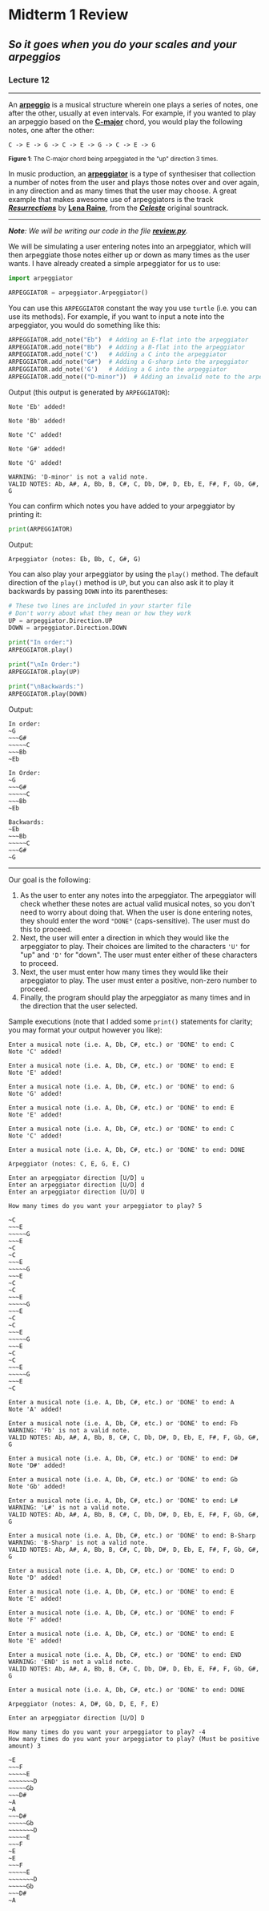 # Midterm 1 Review

## _So it goes when you do your scales and your arpeggios_

### Lecture 12

---

An [**arpeggio**](https://en.wikipedia.org/wiki/Arpeggio) is a musical structure wherein one plays a series of notes,
one after the other, usually at even intervals. For example, if you wanted to play an arpeggio based on the 
[**C-major**](https://mypianonotes.com/wp-content/uploads/2018/05/C-Major-Triad-2.png) chord, you would play the 
following notes, one after the other:

```text
C -> E -> G -> C -> E -> G -> C -> E -> G
```
<sub>**Figure 1**: The C-major chord being arpeggiated in the "up" direction 3 times.</sub>

In music production, an [**arpeggiator**](https://en.wikipedia.org/wiki/Synthesizer#Arpeggiators) is a type of 
synthesiser that collection a number of notes from the user and plays those notes over and over again, in any direction
and as many times that the user may choose. A great example that makes awesome use of arpeggiators is the track 
[***Resurrections***](https://youtu.be/1rwAvUvvQzQ) by [**Lena Raine**](https://en.wikipedia.org/wiki/Lena_Raine), from 
the [***Celeste***](https://en.wikipedia.org/wiki/Celeste_(video_game)) original sountrack.

---

_**Note**: We will be writing our code in the file [**review.py**](review.py)._

We will be simulating a user entering notes into an arpeggiator, which will then arpeggiate those notes either up or 
down as many times as the user wants. I have already created a simple arpeggiator for us to use:

```python
import arpeggiator

ARPEGGIATOR = arpeggiator.Arpeggiator()
```

You can use this `ARPEGGIATOR` constant the way you use `turtle` (i.e. you can use its methods). For example, if you 
want to input a note into the arpeggiator, you would do something like this:

```python
ARPEGGIATOR.add_note("Eb")  # Adding an E-flat into the arpeggiator
ARPEGGIATOR.add_note("Bb")  # Adding a B-flat into the arpeggiator
ARPEGGIATOR.add_note('C')   # Adding a C into the arpeggiator
ARPEGGIATOR.add_note("G#")  # Adding a G-sharp into the arpeggiator
ARPEGGIATOR.add_note('G')   # Adding a G into the arpeggiator
ARPEGGIATOR.add_note(("D-minor"))  # Adding an invalid note to the arpeggiator
```

Output (this output is generated by `ARPEGGIATOR`):

```text
Note 'Eb' added!

Note 'Bb' added!

Note 'C' added!

Note 'G#' added!

Note 'G' added!

WARNING: 'D-minor' is not a valid note.
VALID NOTES: Ab, A#, A, Bb, B, C#, C, Db, D#, D, Eb, E, F#, F, Gb, G#, G
```

You can confirm which notes you have added to your arpeggiator by printing it:

```python
print(ARPEGGIATOR)
```

Output:

```text
Arpeggiator (notes: Eb, Bb, C, G#, G)
```

You can also play your arpeggiator by using the `play()` method. The default direction of the `play()` method is `UP`,
but you can also ask it to play it backwards by passing `DOWN` into its parentheses:

```python
# These two lines are included in your starter file
# Don't worry about what they mean or how they work
UP = arpeggiator.Direction.UP
DOWN = arpeggiator.Direction.DOWN

print("In order:")
ARPEGGIATOR.play()

print("\nIn Order:")
ARPEGGIATOR.play(UP)

print("\nBackwards:")
ARPEGGIATOR.play(DOWN)
```

Output:

```text
In order:
~G
~~~G#
~~~~~C
~~~Bb
~Eb

In Order:
~G
~~~G#
~~~~~C
~~~Bb
~Eb

Backwards:
~Eb
~~~Bb
~~~~~C
~~~G#
~G
```

---

Our goal is the following:

1. As the user to enter any notes into the arpeggiator. The arpeggiator will check whether these notes are actual valid
musical notes, so you don't need to worry about doing that. When the user is done entering notes, they should enter the
word `"DONE"` (caps-sensitive). The user must do this to proceed.
2. Next, the user will enter a direction in which they would like the arpeggiator to play. Their choices are limited to
the characters `'U'` for "up" and `'D'` for "down". The user must enter either of these characters to proceed.
3. Next, the user must enter how many times they would like their arpeggiator to play. The user must enter a positive,
non-zero number to proceed.
4. Finally, the program should play the arpeggiator as many times and in the direction that the user selected.

Sample executions (note that I added some `print()` statements for clarity; you may format your output however you 
like):

```text
Enter a musical note (i.e. A, Db, C#, etc.) or 'DONE' to end: C
Note 'C' added!

Enter a musical note (i.e. A, Db, C#, etc.) or 'DONE' to end: E
Note 'E' added!

Enter a musical note (i.e. A, Db, C#, etc.) or 'DONE' to end: G
Note 'G' added!

Enter a musical note (i.e. A, Db, C#, etc.) or 'DONE' to end: E
Note 'E' added!

Enter a musical note (i.e. A, Db, C#, etc.) or 'DONE' to end: C
Note 'C' added!

Enter a musical note (i.e. A, Db, C#, etc.) or 'DONE' to end: DONE

Arpeggiator (notes: C, E, G, E, C)

Enter an arpeggiator direction [U/D] u
Enter an arpeggiator direction [U/D] d
Enter an arpeggiator direction [U/D] U

How many times do you want your arpeggiator to play? 5

~C
~~~E
~~~~~G
~~~E
~C
~C
~~~E
~~~~~G
~~~E
~C
~C
~~~E
~~~~~G
~~~E
~C
~C
~~~E
~~~~~G
~~~E
~C
~C
~~~E
~~~~~G
~~~E
~C
```

```text
Enter a musical note (i.e. A, Db, C#, etc.) or 'DONE' to end: A
Note 'A' added!

Enter a musical note (i.e. A, Db, C#, etc.) or 'DONE' to end: Fb
WARNING: 'Fb' is not a valid note.
VALID NOTES: Ab, A#, A, Bb, B, C#, C, Db, D#, D, Eb, E, F#, F, Gb, G#, G

Enter a musical note (i.e. A, Db, C#, etc.) or 'DONE' to end: D#
Note 'D#' added!

Enter a musical note (i.e. A, Db, C#, etc.) or 'DONE' to end: Gb
Note 'Gb' added!

Enter a musical note (i.e. A, Db, C#, etc.) or 'DONE' to end: L#
WARNING: 'L#' is not a valid note.
VALID NOTES: Ab, A#, A, Bb, B, C#, C, Db, D#, D, Eb, E, F#, F, Gb, G#, G

Enter a musical note (i.e. A, Db, C#, etc.) or 'DONE' to end: B-Sharp
WARNING: 'B-Sharp' is not a valid note.
VALID NOTES: Ab, A#, A, Bb, B, C#, C, Db, D#, D, Eb, E, F#, F, Gb, G#, G

Enter a musical note (i.e. A, Db, C#, etc.) or 'DONE' to end: D
Note 'D' added!

Enter a musical note (i.e. A, Db, C#, etc.) or 'DONE' to end: E
Note 'E' added!

Enter a musical note (i.e. A, Db, C#, etc.) or 'DONE' to end: F
Note 'F' added!

Enter a musical note (i.e. A, Db, C#, etc.) or 'DONE' to end: E
Note 'E' added!

Enter a musical note (i.e. A, Db, C#, etc.) or 'DONE' to end: END
WARNING: 'END' is not a valid note.
VALID NOTES: Ab, A#, A, Bb, B, C#, C, Db, D#, D, Eb, E, F#, F, Gb, G#, G

Enter a musical note (i.e. A, Db, C#, etc.) or 'DONE' to end: DONE

Arpeggiator (notes: A, D#, Gb, D, E, F, E)

Enter an arpeggiator direction [U/D] D

How many times do you want your arpeggiator to play? -4
How many times do you want your arpeggiator to play? (Must be positive amount) 3

~E
~~~F
~~~~~E
~~~~~~~D
~~~~~Gb
~~~D#
~A
~A
~~~D#
~~~~~Gb
~~~~~~~D
~~~~~E
~~~F
~E
~E
~~~F
~~~~~E
~~~~~~~D
~~~~~Gb
~~~D#
~A
```